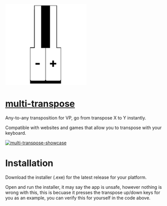 

[![logo](https://raw.githubusercontent.com/Albacusphetical/multi-transpose/main/src-tauri/icons/128x128%402x.png)
](https://github.com/Albacusphetical/multi-transpose/releases/latest)
# [multi-transpose](https://github.com/Albacusphetical/multi-transpose/releases/latest)

Any-to-any transposition for VP, go from transpose X to Y instantly. 

Compatible with websites and games that allow you to transpose with your keyboard.

[![multi-transpose-showcase](https://github.com/Albacusphetical/multi-transpose/assets/137510000/9e9d6a5e-898b-4eab-887b-4be21ffb3c0c)
](https://github.com/Albacusphetical/multi-transpose/releases/latest)

# Installation

Download the installer (.exe) for the latest release for your platform. 

Open and run the installer, it may say the app is unsafe, however nothing is wrong with this, this is becuase it presses the transpose up/down keys for you as an example, you can verify this for yourself in the code above.

